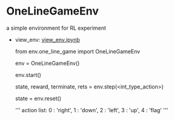 # OneLineGameEnv
a simple environment for RL experiment

* view_env: [view_env.ipynb](https://github.com/thisray/OneLineGameEnv/blob/master/view_env.ipynb)


    from env.one_line_game import OneLineGameEnv

    env = OneLineGameEnv()

    env.start()

    state, reward, terminate, rets = env.step(<int_type_action>)

    state = env.reset()



    '''
    action list:
        0 :   'right',
        1 :   'down',
        2 :   'left',
        3 :   'up',
        4 :   'flag'
    '''

